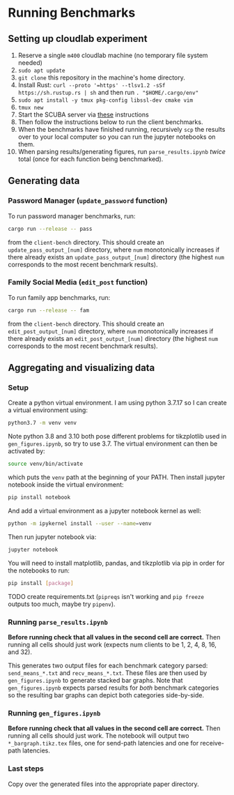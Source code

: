 # Running Benchmarks

## Setting up cloudlab experiment

1. Reserve a single `m400` cloudlab machine (no temporary file system needed)
1. `sudo apt update`
1. `git clone` this repository in the machine's home directory.
1. Install Rust: `curl --proto '=https' --tlsv1.2 -sSf https://sh.rustup.rs | sh` and then run `. "$HOME/.cargo/env"`
1. `sudo apt install -y tmux pkg-config libssl-dev cmake vim`
1. `tmux new`
1. Start the SCUBA server via [these](https://github.com/princeton-sns/scuba/blob/main/server/README.md) instructions
1. Then follow the instructions below to run the client benchmarks.
1. When the benchmarks have finished running, recursively `scp` the results over to your local computer so you can run the jupyter notebooks on them.
1. When parsing results/generating figures, run `parse_results.ipynb` _twice_ total (once for each function being benchmarked).

## Generating data

### Password Manager (`update_password` function)

To run password manager benchmarks, run:

```sh
cargo run --release -- pass
```

from the `client-bench` directory. This should create
an `update_pass_output_[num]` directory, where `num` monotonically increases if
there already exists an `update_pass_output_[num]` directory (the highest `num`
corresponds to the most recent benchmark results).

### Family Social Media (`edit_post` function)

To run family app benchmarks, run:

```sh
cargo run --release -- fam
```

from the `client-bench` directory. This should create
an `edit_post_output_[num]` directory, where `num` monotonically increases if
there already exists an `edit_post_output_[num]` directory (the highest `num`
corresponds to the most recent benchmark results).

## Aggregating and visualizing data

### Setup

Create a python virtual environment. I am using python 3.7.17 so I can create
a virtual environment using:

```sh
python3.7 -m venv venv
```

Note python 3.8 and 3.10 both pose different problems for tikzplotlib used in `gen_figures.ipynb`, so try to use 3.7.
The virtual environment can then be activated by:

```sh
source venv/bin/activate
```

which puts the `venv` path at the beginning of your PATH. Then install jupyter notebook
inside the virtual environment:

```sh
pip install notebook
```

And add a virtual environment as a jupyter notebook kernel as well:

```sh
python -m ipykernel install --user --name=venv
```

Then run jupyter notebook via:

```sh
jupyter notebook
```

You will need to install matplotlib, pandas, and tikzplotlib via pip in order for the notebooks to run:

```sh
pip install [package]
```

TODO create requirements.txt (`pipreqs` isn't working and `pip freeze` outputs too much, maybe try `pipenv`).

### Running `parse_results.ipynb`

**Before running check that all values in the second cell are correct.** Then running
all cells should just work (expects num clients to be 1, 2, 4, 8, 16, and 32).

This generates two output files for each benchmark category parsed: `send_means_*.txt` and `recv_means_*.txt`. These files are then used by `gen_figures.ipynb` to generate stacked bar graphs. Note that `gen_figures.ipynb` expects parsed results for *both* benchmark categories so the resulting bar graphs can depict both categories side-by-side.

### Running `gen_figures.ipynb`

**Before running check that all values in the second cell are correct.** Then running all cells should just work. The notebook will output two `*_bargraph.tikz.tex` files, one for send-path latencies and one for receive-path latencies.

### Last steps

Copy over the generated files into the appropriate paper directory.
